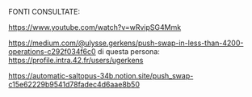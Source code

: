 FONTI CONSULTATE:

https://www.youtube.com/watch?v=wRvipSG4Mmk

https://medium.com/@ulysse.gerkens/push-swap-in-less-than-4200-operations-c292f034f6c0
di questa persona: https://profile.intra.42.fr/users/ugerkens

https://automatic-saltopus-34b.notion.site/push_swap-c15e62229b9541d78fadec4d6aae8b50

